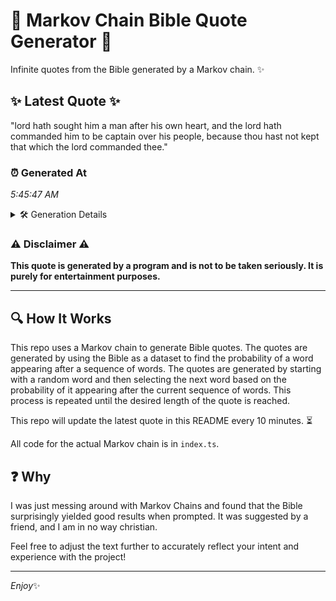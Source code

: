 # 📖 Markov Chain Bible Quote Generator 📖

Infinite quotes from the Bible generated by a Markov chain. ✨

## ✨ Latest Quote ✨
"lord hath sought him a man after his own heart, and the lord hath commanded him to be captain over his people, because thou hast not kept that which the lord commanded thee."

### ⏰ Generated At
*5:45:47 AM*

<details>
    <summary>🛠️ Generation Details</summary>
    <p>
        <strong>🌱 Seed:</strong> lord<br>
        <strong>🔄 Iterations:</strong> 32<br>
        <strong>📜 Context History:</strong><br>[ lord ]: hath<br>[ lord, hath ]: sought<br>[ lord, hath, sought ]: him<br>[ lord, hath, sought, him ]: a<br>[ lord, hath, sought, him, a ]: man<br>[ lord, hath, sought, him, a, man ]: after<br>[ hath, sought, him, a, man, after ]: his<br>[ sought, him, a, man, after, his ]: own<br>[ him, a, man, after, his, own ]: heart,<br>[ a, man, after, his, own, heart, ]: and<br>[ man, after, his, own, heart,, and ]: the<br>[ after, his, own, heart,, and, the ]: lord<br>[ his, own, heart,, and, the, lord ]: hath<br>[ own, heart,, and, the, lord, hath ]: commanded<br>[ heart,, and, the, lord, hath, commanded ]: him<br>[ and, the, lord, hath, commanded, him ]: to<br>[ the, lord, hath, commanded, him, to ]: be<br>[ lord, hath, commanded, him, to, be ]: captain<br>[ hath, commanded, him, to, be, captain ]: over<br>[ commanded, him, to, be, captain, over ]: his<br>[ him, to, be, captain, over, his ]: people,<br>[ to, be, captain, over, his, people, ]: because<br>[ be, captain, over, his, people,, because ]: thou<br>[ captain, over, his, people,, because, thou ]: hast<br>[ over, his, people,, because, thou, hast ]: not<br>[ his, people,, because, thou, hast, not ]: kept<br>[ people,, because, thou, hast, not, kept ]: that<br>[ because, thou, hast, not, kept, that ]: which<br>[ thou, hast, not, kept, that, which ]: the<br>[ hast, not, kept, that, which, the ]: lord<br>[ not, kept, that, which, the, lord ]: commanded<br>[ kept, that, which, the, lord, commanded ]: thee.<br>
    </p>
</details>

### ⚠️ Disclaimer ⚠️
**This quote is generated by a program and is not to be taken seriously. It is purely for entertainment purposes.**

---

## 🔍 How It Works

This repo uses a Markov chain to generate Bible quotes. The quotes are generated by using the Bible as a dataset to find the probability of a word appearing after a sequence of words. The quotes are generated by starting with a random word and then selecting the next word based on the probability of it appearing after the current sequence of words. This process is repeated until the desired length of the quote is reached.

This repo will update the latest quote in this README every 10 minutes. ⏳

All code for the actual Markov chain is in `index.ts`.

## ❓ Why

I was just messing around with Markov Chains and found that the Bible surprisingly yielded good results when prompted. 
It was suggested by a friend, and I am in no way christian.

Feel free to adjust the text further to accurately reflect your intent and experience with the project!

---

*Enjoy*✨
